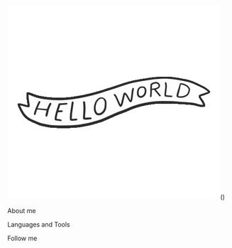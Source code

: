 ![Header](https://github.com/Pryanik1996/pryanik1996/blob/main/assets/monophy.gif)()

About me

Languages and Tools

Follow me